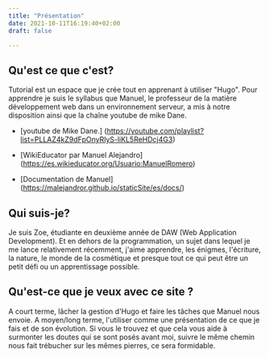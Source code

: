 ```yaml
---
title: "Présentation"
date: 2021-10-11T16:19:40+02:00
draft: false

---
```

## Qu'est ce que c'est?

Tutorial est un espace que je crée tout en apprenant à utiliser "Hugo". Pour apprendre je suis le syllabus que Manuel, le professeur de la matière développement web dans un environnement serveur, a mis à notre disposition ainsi que la chaîne youtube de mike Dane.
* [youtube de Mike Dane.] (https://youtube.com/playlist?list=PLLAZ4kZ9dFpOnyRlyS-liKL5ReHDcj4G3)

* [WikiEducator par Manuel Alejandro] (https://es.wikieducator.org/Usuario:ManuelRomero)
 
* [Documentation de Manuel] (https://malejandror.github.io/staticSite/es/docs/)
 

## Qui suis-je?

 Je suis Zoe, étudiante en deuxième année de DAW (Web Application Development). Et en dehors de la programmation, un sujet dans lequel je me lance relativement récemment, j'aime apprendre, les énigmes, l'écriture, la nature, le monde de la cosmétique et presque tout ce qui peut être un petit défi ou un apprentissage possible.

## Qu'est-ce que je veux avec ce site ?

 A court terme, lâcher la gestion d'Hugo et faire les tâches que Manuel nous envoie. A moyen/long terme, l'utiliser comme une présentation de ce que je fais et de son évolution. Si vous le trouvez et que cela vous aide à surmonter les doutes qui se sont posés avant moi, suivre le même chemin nous fait trébucher sur les mêmes pierres, ce sera formidable.
